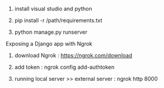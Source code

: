 1. install visual studio and python
   
2. pip install -r /path/requirements.txt
  
3. python manage.py runserver 


Exposing a Django app with Ngrok

1. download Ngrok : https://ngrok.com/download
   
2. add token : ngrok config add-authtoken <token>

3. running local server >> external server : ngrok http 8000
